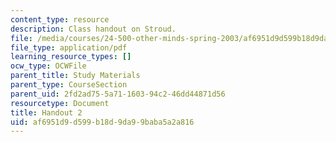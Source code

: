 ```yaml
---
content_type: resource
description: Class handout on Stroud.
file: /media/courses/24-500-other-minds-spring-2003/af6951d9d599b18d9da99baba5a2a816_h2_24500s03.pdf
file_type: application/pdf
learning_resource_types: []
ocw_type: OCWFile
parent_title: Study Materials
parent_type: CourseSection
parent_uid: 2fd2ad75-5a71-1603-94c2-46dd44871d56
resourcetype: Document
title: Handout 2
uid: af6951d9-d599-b18d-9da9-9baba5a2a816
---
```

